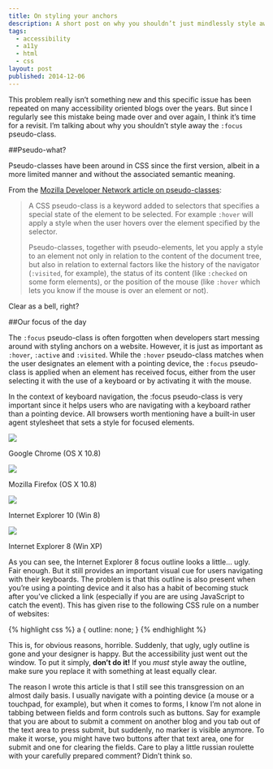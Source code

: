 ```yaml
---
title: On styling your anchors
description: A short post on why you shouldn’t just mindlessly style away the outline on anchor elements.
tags:
  - accessibility
  - a11y
  - html
  - css
layout: post
published: 2014-12-06
---
```

This problem really isn’t something new and this specific issue has been repeated on many accessibility oriented blogs over the years. But since I regularly see this mistake being made over and over again, I think it’s time for a revisit. I’m talking about why you shouldn’t style away the `:focus` pseudo-class.

##Pseudo-what?

Pseudo-classes have been around in CSS since the first version, albeit in a more limited manner and without the associated semantic meaning.

From the [Mozilla Developer Network article on pseudo-classes](https://developer.mozilla.org/en-US/docs/Web/CSS/Pseudo-classes):

> A CSS pseudo-class is a keyword added to selectors that specifies a special state of the element to be selected. For example `:hover` will apply a style when the user hovers over the element specified by the selector.
>
> Pseudo-classes, together with pseudo-elements, let you apply a style to an element not only in relation to the content of the document tree, but also in relation to external factors like the history of the navigator (`:visited`, for example), the status of its content (like `:checked` on some form elements), or the position of the mouse (like `:hover` which lets you know if the mouse is over an element or not).

Clear as a bell, right?

##Our focus of the day

The `:focus` pseudo-class is often forgotten when developers start messing around with styling anchors on a website. However, it is just as important as `:hover`, `:active` and `:visited`. While the `:hover` pseudo-class matches when the user designates an element with a pointing device, the `:focus` pseudo-class is applied when an element has received focus, either from the user selecting it with the use of a keyboard or by activating it with the mouse.

In the context of keyboard navigation, the :focus pseudo-class is very important since it helps users who are navigating with a keyboard rather than a pointing device. All browsers worth mentioning have a built-in user agent stylesheet that sets a style for focused elements.

![](https://dl.dropboxusercontent.com/u/817490/frippz.se/focus-outline-chrome.png)

Google Chrome (OS X 10.8)

![](https://dl.dropboxusercontent.com/u/817490/frippz.se/focus-outline-firefox.png)

Mozilla Firefox (OS X 10.8)

![](https://dl.dropboxusercontent.com/u/817490/frippz.se/focus-outline-ie10.png)

Internet Explorer 10 (Win 8)

![](https://dl.dropboxusercontent.com/u/817490/frippz.se/focus-outline-ie8.png)

Internet Explorer 8 (Win XP)

As you can see, the Internet Explorer 8 focus outline looks a little… ugly. Fair enough. But it still provides an important visual cue for users navigating with their keyboards. The problem is that this outline is also present when you’re using a pointing device and it also has a habit of becoming stuck after you’ve clicked a link (especially if you are are using JavaScript to catch the event). This has given rise to the following CSS rule on a number of websites:

{% highlight css %}
a {
    outline: none;
}
{% endhighlight %}

This is, for obvious reasons, horrible. Suddenly, that ugly, ugly outline is gone and your designer is happy. But the accessibility just went out the window. To put it simply, **don’t do it!** If you *must* style away the outline, make sure you replace it with something at least equally clear.

The reason I wrote this article is that I still see this transgression on an almost daily basis. I usually navigate with a pointing device (a mouse or a touchpad, for example), but when it comes to forms, I know I’m not alone in tabbing between fields and form controls such as buttons. Say for example that you are about to submit a comment on another blog and you tab out of the text area to press submit, but suddenly, no marker is visible anymore. To make it worse, you might have two buttons after that text area, one for submit and one for clearing the fields. Care to play a little russian roulette with your carefully prepared comment? Didn’t think so.
